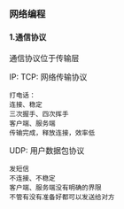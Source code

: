 ### 网络编程
#### 1.通信协议
通信协议位于传输层

IP: 
TCP: 网络传输协议
```text
打电话：
连接、稳定
三次握手、四次挥手
客户端、服务端
传输完成，释放连接，效率低
```


UDP: 用户数据包协议
```
发短信
不连接、不稳定
客户端、服务端没有明确的界限
不管有没有准备好都可以发送给对方
```